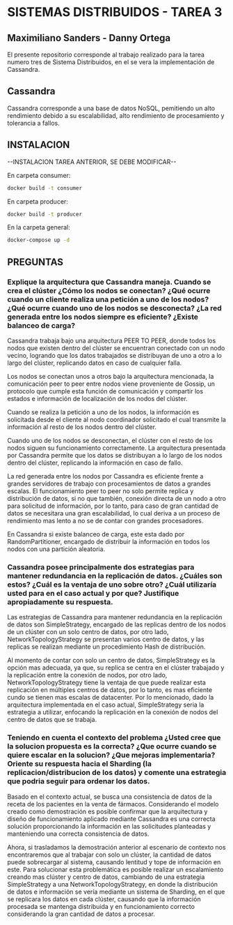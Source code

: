# SISTEMAS DISTRIBUIDOS - TAREA 3
## Maximiliano Sanders - Danny Ortega

El presente repositorio corresponde al trabajo realizado para la tarea numero tres de Sistema Distribuidos, en el se vera la implementación de Cassandra.

## Cassandra

Cassandra corresponde a una base de datos NoSQL, pemitiendo un alto rendimiento debido a su escalabilidad, alto rendimiento de procesamiento y tolerancia a fallos.

## INSTALACION

--INSTALACION TAREA ANTERIOR, SE DEBE MODIFICAR--

En carpeta consumer:
```bash
docker build -t consumer
```

En carpeta producer:
```bash
docker build -t producer
```

En la carpeta general:
```bash
docker-compose up -d
```
## PREGUNTAS

### Explique la arquitectura que Cassandra maneja. Cuando se crea el clúster ¿Cómo los nodos se conectan? ¿Qué ocurre cuando un cliente realiza una petición a uno de los nodos? ¿Qué ocurre cuando uno de los nodos se desconecta? ¿La red generada entre los nodos siempre es eficiente? ¿Existe balanceo de carga?

Cassandra trabaja bajo una arquitectura PEER TO PEER, donde todos los nodos que existen dentro del clúster se encuentran conectado con un nodo vecino, logrando que los datos trabajados se distribuyan de uno a otro a lo largo del clúster, replicando datos en caso de cualquier falla.

Los nodos se conectan unos a otros bajo la arquitectura mencionada, la comunicación peer to peer entre nodos viene proveniente de Gossip, un protocolo que cumple esta función de comunicación y compartir los estados e información de localización de los nodos del clúster.

Cuando se realiza la petición a uno de los nodos, la información es solicitada desde el cliente al nodo coordinador solicitado el cual transmite la información al resto de los nodos dentro del clúster.

Cuando uno de los nodos se desconectan, el clúster con el resto de los nodos siguen su funcionamiento correctamente. La arquitectura presentada por Cassandra permite que los datos se distribuyan a lo largo de los nodos dentro del clúster, replicando la información en caso de fallo.

La red generada entre los nodos por Cassandra es eficiente frente a grandes servidores de trabajo con procesamientos de datos a grandes escalas. El funcionamiento peer to peer no solo permite replica y distribución de datos, si no que también, conexión directa de un nodo a otro para solicitud de información, por lo tanto, para caso de gran cantidad de datos se necesitara una gran escalabilidad, lo cual deriva a un proceso de rendimiento mas lento a no se de contar con grandes procesadores.

En Cassandra si existe balanceo de carga, este esta dado por RandomPartitioner, encargado de distribuir la información en todos los nodos con una partición aleatoria.


### Cassandra posee principalmente dos estrategias para mantener redundancia en la replicación de datos. ¿Cuáles son estos? ¿Cuál es la ventaja de uno sobre otro? ¿Cuál utilizaría usted para en el caso actual y por que? Justifique apropiadamente su respuesta.

Las estrategias de Cassandra para mantener redundancia en la replicación de datos son SimpleStrategy, encargado de las replicas dentro de los nodos de un clúster con un solo centro de datos, por otro lado, NetworkTopologyStrategy se presentan varios centro de datos, y las replicas se realizan mediante un procedimiento Hash de distribución.

Al momento de contar con solo un centro de datos, SimpleStrategy es la opción mas adecuada, ya que, su replica se centra en el clúster trabajado y la replicación entre la conexión de nodos, por otro lado, NetworkTopologyStrategy tiene la ventaja de que puede realizar esta replicación en múltiples centros de datos, por lo tanto, es mas eficiente cundo se tienen mas escalas de datacenter. Por lo mencionado, dado la arquitectura implementada en el caso actual, SimpleStrategy seria la estrategia a utilizar, enfocando la replicación en la conexión de nodos del centro de datos que se trabaja.


### Teniendo en cuenta el contexto del problema ¿Usted cree que la solucion propuesta es la correcta? ¿Que ocurre cuando se quiere escalar en la solucion? ¿Que mejoras implementaria? Oriente su respuesta hacia el Sharding (la replicacion/distribucion de los datos) y comente una estrategia que podria seguir para ordenar los datos.

Basado en el contexto actual, se busca una consistencia de datos de la receta de los pacientes en la venta de fármacos. Considerando el modelo creado como demostración es posible confirmar que la arquitectura y diseño de funcionamiento aplicado mediante Cassandra es una correcta solución  proporcionando la información en las solicitudes planteadas y manteniendo una correcta consistencia de datos.

Ahora, si trasladamos la demostración anterior al escenario de contexto nos encontraremos que al trabajar con solo un clúster, la cantidad de datos  puede sobrecargar al sistema, causando lentitud y tope de información en este. Para solucionar esta problemática es posible realizar un escalamiento creando mas clúster y centro de datos, cambiando de una estrategia SimpleStrategy a una NetworkTopologyStrategy, en donde la distribución de datos e información se vería mediante un sistema de Sharding, en el que se replicara los datos en cada clúster, causando que la información procesada se mantenga distribuida y en funcionamiento correcto considerando la gran cantidad de datos a procesar.
